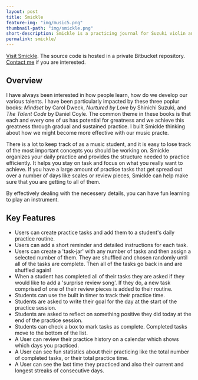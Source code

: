 ```yaml
---
layout: post
title: Smickle
feature-img: "img/music5.png"
thumbnail-path: "img/smickle.png"
short-description: Smickle is a practicing journal for Suzuki violin and piano students, parents and teachers.
permalink: smickle/
---
```


[Visit Smickle](https://sleepy-savannah-9091.herokuapp.com/). The source code is hosted in a private Bitbucket repository. [Contact me](/contact/) if you are interested.

## Overview

I have always been interested in how people learn, how do we develop our various talents.  I have been particularly impacted by these three poplur books: *Mindset* by Carol Dweck, *Nurtured by Love* by Shinichi Suzuki, and *The Talent Code* by Daniel Coyle.  The common theme in these books is that each and every one of us has potential for greatness and we achieve this greatness through gradual and sustained practice.  I built Smickle thinking about how we might become more effective with our music practe.

There is a lot to keep track of as a music student, and it is easy to lose track of the most important concepts you should be working on.  Smickle organizes your daily practice and provides the structure needed to practice efficiently. It helps you stay on task and focus on what you really want to achieve.  If you have a large amount of practice tasks that get spread out over a number of days like scales or review pieces, Smickle can help make sure that you are getting to all of them.

By effectively dealing with the necessery details, you can have fun learning to play an instrument.

## Key Features

* Users can create practice tasks and add them to a student's daily practice routine.
* Users can add a short reminder and detailed instructions for each task.
* Users can create a 'task-jar' with any number of tasks and then assign a selected number of them.  They are shuffled and chosen randomly until all of the tasks are complete.  Then all of the tasks go back in and are shuffled again!
* When a student has completed all of their tasks they are asked if they would like to add a 'surprise review song'.  If they do, a new task comprised of one of their review pieces is added to their routine.
* Students can use the built in timer to track their practice time.
* Students are asked to write their goal for the day at the start of the practice session.
* Students are asked to reflect on something positive they did today at the end of the practice session.
* Students can check a box to mark tasks as complete.  Completed tasks move to the bottom of the list.
* A User can review their practice history on a calendar which shows which days you practiced.
* A User can see fun statistics about their practicing like the total number of completed tasks, or their total practice time.
* A User can see the last time they practiced and also their current and longest streaks of consecutive days.
